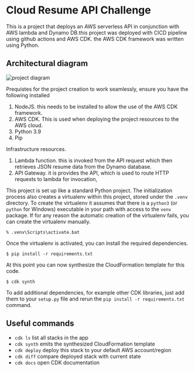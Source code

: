 
# Cloud Resume API Challenge

This is a project that deploys an AWS serverless API in conjunction with AWS lambda and Dynamo DB.this project was deployed with CICD pipeline using github actions and AWS CDK. the AWS CDK framework was written using Python.

## Architectural diagram
![project diagram](https://github.com/user-attachments/assets/9e94815c-42e0-4e54-b3fb-4941585be00e)

Prequistes
for the project creation to work seamlessly, ensure you have the following installed
1. NodeJS. this needs to be installed to allow the use of the AWS CDK framework.
2. AWS CDK. This is used when deploying the project resources to the AWS cloud.
3. Python 3.9
4. Pip

Infrastructure resources.
1. Lambda function. this is invoked from the API request which then retrieves JSON resume data from the Dynamo database.
2. API Gateway. it is provides the API, which is used to route HTTP requests to lambda for invocation, 

This project is set up like a standard Python project.  The initialization
process also creates a virtualenv within this project, stored under the `.venv`
directory.  To create the virtualenv it assumes that there is a `python3`
(or `python` for Windows) executable in your path with access to the `venv`
package. If for any reason the automatic creation of the virtualenv fails,
you can create the virtualenv manually.



```
% .venv\Scripts\activate.bat
```

Once the virtualenv is activated, you can install the required dependencies.

```
$ pip install -r requirements.txt
```

At this point you can now synthesize the CloudFormation template for this code.

```
$ cdk synth
```

To add additional dependencies, for example other CDK libraries, just add
them to your `setup.py` file and rerun the `pip install -r requirements.txt`
command.

## Useful commands

 * `cdk ls`          list all stacks in the app
 * `cdk synth`       emits the synthesized CloudFormation template
 * `cdk deploy`      deploy this stack to your default AWS account/region
 * `cdk diff`        compare deployed stack with current state
 * `cdk docs`        open CDK documentation

